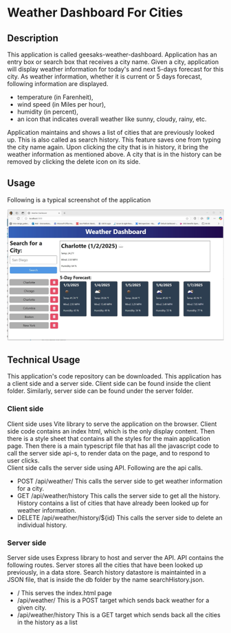 # Weather Dashboard For Cities

## Description

This application is called geesaks-weather-dashboard.
Application has an entry box or search box that receives a city name.
Given a city, application will display weather information for today's and next 5-days forecast for this city.
As weather information, whether it is current or 5 days forecast, following information are displayed.

- temperature (in Farenheit),
- wind speed (in Miles per hour),
- humidity (in percent),
- an icon that indicates overall weather like sunny, cloudy, rainy, etc.

Application maintains and shows a list of cities that are previously looked up. This is also called as search history. This feature saves one from typing the city name again. Upon clicking the city that is in history, it bring the weather information as mentioned above. A city that is in the history can be removed by clicking the delete icon on its side.

## Usage

Following is a typical screenshot of the application

![main screenshot](/Develop/assets/images/screenshot01-geesaks-weather-dashboard.jpg)

## Technical Usage

This application's code repository can be downloaded. This application has a client side and a server side.
Client side can be found inside the client folder. Similarly, server side can be found under the server folder.

### Client side

Client side uses Vite library to serve the application on the browser.
Client side code contains an index html, which is the only display content. Then there is a style sheet that contains all the styles for the main application page. Then there is a main typescript file that has all the javascript code to call the server side api-s, to render data on the page, and to respond to user clicks.  
Client side calls the server side using API. Following are the api calls.

- POST /api/weather/
  This calls the server side to get weather information for a city.
- GET /api/weather/history
  This calls the server side to get all the history. History contains a list of cities that have already been looked up for weather information.
- DELETE /api/weather/history/${id}
  This calls the server side to delete an individual history.

### Server side

Server side uses Express library to host and server the API. API contains the following routes. Server stores all the cities that have been looked up previously, in a data store. Search history datastore is maintainted in a JSON file, that is inside the db folder by the name searchHistory.json.

- / This serves the index.html page
- /api/weather/ This is a POST target which sends back weather for a given city.
- /api/weather/history This is a GET target which sends back all the cities in the history as a list
